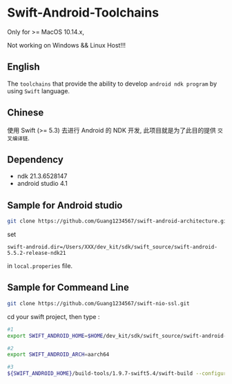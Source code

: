 # Swift-Android-Toolchains

Only for >= MacOS 10.14.x,

Not working on Windows && Linux Host!!!

## English

The `toolchains` that provide the ability to develop `android ndk program` by using `Swift` language.

## Chinese

使用 Swift (>= 5.3) 去进行 Android 的 NDK 开发, 此项目就是为了此目的提供 `交叉编译链`.

## Dependency

- ndk 21.3.6528147
- android studio 4.1

## Sample for Android studio

```bash
git clone https://github.com/Guang1234567/swift-android-architecture.git
```

set

```properies
swift-android.dir=/Users/XXX/dev_kit/sdk/swift_source/swift-android-5.5.2-release-ndk21
```

in `local.properies` file.

## Sample for Commeand Line

```bash
git clone https://github.com/Guang1234567/swift-nio-ssl.git
```

cd your swift project, then type :

```bash
#1
export SWIFT_ANDROID_HOME=$HOME/dev_kit/sdk/swift_source/swift-android-5.5.2-release-ndk21

#2
export SWIFT_ANDROID_ARCH=aarch64

#3
${SWIFT_ANDROID_HOME}/build-tools/1.9.7-swift5.4/swift-build --configuration debug -Xswiftc -DDEBUG -Xswiftc -g -v
```
